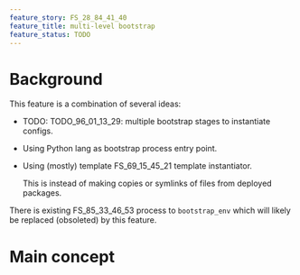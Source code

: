 ```yaml
---
feature_story: FS_28_84_41_40
feature_title: multi-level bootstrap
feature_status: TODO
---
```


# Background

This feature is a combination of several ideas:

*   TODO: TODO_96_01_13_29: multiple bootstrap stages to instantiate configs.

*   Using Python lang as bootstrap process entry point.

*   Using (mostly) template FS_69_15_45_21 template instantiator.

    This is instead of making copies or symlinks of files from deployed packages. 

There is existing FS_85_33_46_53 process to `bootstrap_env` which will likely be replaced (obsoleted) by this feature.

# Main concept


